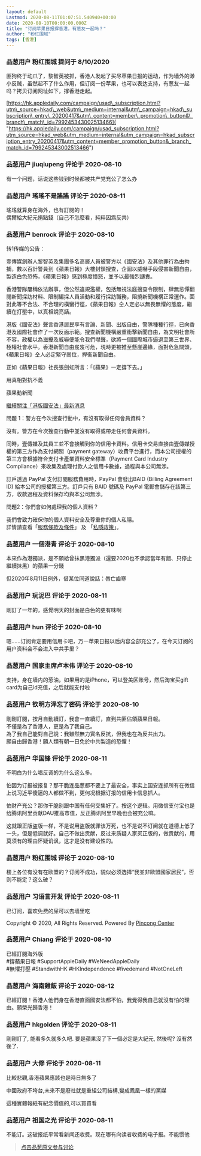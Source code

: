```yaml
---
layout: default
Lastmod: 2020-08-11T01:07:51.540940+00:00
date: 2020-08-10T00:00:00.000Z
title: "订阅苹果日报撑香港，有葱友一起吗？"
author: "粉红围城"
tags: [香港]
---
```



### 品葱用户 **粉红围城** 提问于 8/10/2020
    
匪狗终于动爪了，黎智英被抓，香港人发起了买尽苹果日报的运动，作为墙外的渺小反贼，虽然起不了什么作用，但订阅一份苹果，也可以表达支持，有葱友一起吗？拷贝订阅网址如下，撑香港走起。  
  
[https://hk.appledaily.com/campaign/usad\_subscription.html?utm\_source=hkad\_web&utm\_medium=internal&utm\_campaign=hkad\_subscription\_entry\_20200417&utm\_content=member\_promotion\_button&\_branch\_match\_id=799245343002513466]( "https://hk.appledaily.com/campaign/usad_subscription.html?utm_source=hkad_web&utm_medium=internal&utm_campaign=hkad_subscription_entry_20200417&utm_content=member_promotion_button&_branch_match_id=799245343002513466")
    
                

### 品葱用户 **jiuqiupeng** 评论于 2020-08-10
        
有一个问题，话说这些钱到时候都被共产党充公了怎么办
        
                

### 品葱用户 **瑤瑤不是謠謠** 评论于 2020-08-11
        
瑤瑤就算身在海外，也有訂閱的！  
偶爾給大紀元捐點錢（自己不怎麼看，純粹因爲反共）
        
                

### 品葱用户 **benrock** 评论于 2020-08-10
        
转1传媒的公告：  
  
壹傳媒創辦人黎智英及集團多名高層人員被警方以《國安法》及其他罪行為由拘捕，數以百計警員到《蘋果日報》大樓封鎖搜查，企圖以威嚇手段侵害新聞自由，製造白色恐怖，《蘋果日報》感到極度憤怒，並予以最強烈譴責。  
  
香港警隊屢稱依法辦事，但公然違規濫權，包括無視法庭搜查令限制，肆無忌憚翻閱新聞採訪材料、限制編採人員活動和履行採訪職務，阻撓新聞機構正常運作。面對此等不合法、不合理的橫蠻行徑，《蘋果日報》仝人定必以無畏無懼的態度，繼續在打壓中，以真相說亮話。  
  
港版《國安法》聲言香港居民享有言論、新聞、出版自由，警隊種種行徑，已向香港及國際社會作了一次反面示範。搜查新聞機構嚴重衝擊新聞自由，為文明社會所不容，政權以為滋擾及威嚇便能令我們噤聲，欲將一個國際城市逼退至第三世界、極權社會水平。香港新聞自由岌岌可危，現時更被推至懸崖邊緣，面對危急關頭，《蘋果日報》仝人必定緊守崗位，捍衞新聞自由。  
  
正如《蘋果日報》社長張劍虹所言：「《蘋果》一定撐下去。」  
  
用真相對抗不義  
  
蘋果動新聞  
  

[繼續關注「港版國安法」最新消息]( "https://click.email.nextmedia.mobi/?qs=62548fe03cef3fade362a54444ea947c8d5ae59eb880c61463ee051be72aa1d93ff63f0fe90fa2b5a53a1ced122890feaddcfed8012db2aec03362e093c59837")  

  
問題 1：警方在今次搜查行動中，有沒有取得任何會員資料？  
  
沒有。警方在今次搜查行動中並沒有取得或帶走任何會員資料。  
  
同時，壹傳媒及其員工並不會接觸到你的信用卡資料。信用卡交易直接由壹傳媒授權的第三方作為支付網關（payment gateway）收費平台進行，而本公司授權的第三方會根據符合支付卡產業資料安全標準（Payment Card Industry Compilance）來收集及處理付款人之信用卡數據，過程與本公司無涉。  
  
訂戶透過 PayPal 支付訂閱服務費用時，PayPal 會發出BAID (Billing Agreement ID) 給本公司的授權第三方。訂戶只有 BAID 號碼及 PayPal 電郵會儲存在該第三方，收款過程及資料保存均與本公司無涉。  
  
問題2：你們會如何處理我的個人資料？  
  
我們會致力確保你的個人資料安全及尊重你的個人私隱。  
詳情請查看「[服務條款及條件]( "https://click.email.nextmedia.mobi/?qs=62548fe03cef3fadba70ad23480b2c01c6ba4d1c4a1a114c46e35a9fa1bf1f45fb8da1842f5171ae4c42f7176c739107875d860a39ac9660")」 及 「[私隱政策]( "https://click.email.nextmedia.mobi/?qs=62548fe03cef3fad83835f3f02f97c659e19f57c1f17b08d4bb639bf1b8c080227986a45bcca4c7e2b26f6a4fc23fdb6267736fa8e46c8a5")」。
        
                

### 品葱用户 **一個港青** 评论于 2020-08-10
        
本來作為港獨派，是不願給曾抹黑港獨派（還要2020也不承認當年有錯、只停止繼續抺黑）的蘋果一分錢  
  
但2020年8月11日例外，借某位同道說話：唇亡齒寒
        
                

### 品葱用户 **玩泥巴** 评论于 2020-08-11
        
剛訂了一年的，感覺明天的封面是白色的更有味啊
        
                

### 品葱用户 **hun** 评论于 2020-08-10
        
嗯……订阅肯定要用信用卡吧，万一苹果日报以后内容全部充公了，在今天订阅的用户资料会不会进入中共手里？
        
                

### 品葱用户 **国家主席卢本伟** 评论于 2020-08-10
        
支持，身在墙内的葱油，如果用的是iPhone，可以登美区账号，然后淘宝买gift card为自己id充值，之后就能支付啦
        
                

### 品葱用户 **钦明方泽忘了密码** 评论于 2020-08-10
        
剛剛訂閱，按月自動續訂，我會一直續訂，直到共匪佔領蘋果日報。  
不僅是為了香港人，更是為了我自己。  
為了我自己能對自己說：我雖然無力實名反抗，但我也在為反共出力。  
願自由歸香港！願人類有朝一日免於中共製造的恐懼！
        
                

### 品葱用户 **华国锋** 评论于 2020-08-11
        
不明白为什么唱反调的为什么这么多。  
  
怕因为订报被报复？那干脆连品葱都不要上了最安全，事实上国安连抓所有在微信上说习近平傻逼的人都做不到，更何况根据订报的信用卡信息抓人。  
  
怕财产充公？那你干脆别跟中国有任何交集好了。按这个逻辑。用微信支付宝也是给腾讯阿里贡献DAU推高市值，反正腾讯阿里早晚也会被充公嘛。  
  
这就跟正版盗版一样，不是说用盗版就罪该万死，也不是说不订阅就在道德上低了一头，但是低调就好。自己不做出贡献，反过来质疑人家买正版的，做贡献的，用莫须有的理由怀疑讥讽，这才是没有建设性的。
        
                

### 品葱用户 **粉红围城** 评论于 2020-08-10
        
楼上各位有没有在欧盟的？订阅不成功，貌似必须选择“我並非歐盟國家居民”，否则不能定？这么破？
        
                

### 品葱用户 **习语言开发** 评论于 2020-08-11
        
已订阅，喜欢免费的屎可以去墙里吃  
  
Copyright © 2020, All Rights Reserved. Powered By [Pincong Center]( "https://github.com/pincong/pincong-wecenter")
        
                

### 品葱用户 **Chiang** 评论于 2020-08-10
        
已經訂閱海外版  
#撐蘋果日報 #SupportAppleDaily #WeNeedAppleDaily  
#無懼打壓 #StandwithHK #HKIndependence #fivedemand #NotOneLeft
        
                

### 品葱用户 **海南雞飯** 评论于 2020-08-12
        
已經訂閱！香港人他們身在香港直面國安法都不怕，我覺得我自己就沒有怕的理由。願榮光歸香港！
        
                

### 品葱用户 **hkgolden** 评论于 2020-08-11
        
剛剛訂了, 能看多久就多久吧. 要是蘋果沒了下一個必定是大紀元, 然後呢? 沒有然後了.
        
                

### 品葱用户 **大修** 评论于 2020-08-11
        
比較悲觀,香港蘋果應該也是時日無多了  
  
中國政府不垮台,未來不是廢社就是重組公司結構,變成鳳凰一樣的黨媒  
  
  
這種實體報紙有紀念價值的,可以買買看
        
                

### 品葱用户 **祖国之光** 评论于 2020-08-11
        
不能订。这破报纸平常看新闻还收费。现在哪有向读者收费的电子报。不能惯他
        
                





> [点击品葱原文参与讨论](https://pincong.rocks/question/29654)


